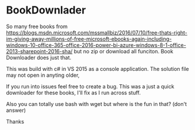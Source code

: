 # BookDownlader

So many free books from 
https://blogs.msdn.microsoft.com/mssmallbiz/2016/07/10/free-thats-right-im-giving-away-millions-of-free-microsoft-ebooks-again-including-windows-10-office-365-office-2016-power-bi-azure-windows-8-1-office-2013-sharepoint-2016-sha/
but no zip or download all funciton. Book Downloader does just that.  


This was build with c# in VS 2015 as a console application. The solution file may not open in anyting older, 

If you run into issues feel free to create a bug.  This was a just a quick downloader for these books, I'll fix as I run across stuff.  

Also you can totally use bash with wget but where is the fun in that? (don't answer)

Thanks

